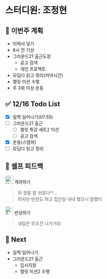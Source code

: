 # 스터디원: 조정현

## 🚀 이번주 계획

- 이력서 넣기
- 8시 전 기상
- 그라운드21 출근도장
  - 공고 검색
  - 개인 프로젝트
- 모딥다 읽고 정리(저녁시간)
- 랠릿 미션 수행
- 주 3회 이상 운동

## ✅ 12/16 Todo List

- [x] 일찍 일어나기(07:55)
- [ ] 그라운드21 출근
  - [ ] 랠릿 특강 세트2 미션
  - [ ] 공고 검색
- [x] 운동(스탭퍼)
- [ ] 모딥다 읽고 정리

## 🎉 셀프 피드백

<img src="https://raw.githubusercontent.com/Tarikul-Islam-Anik/Animated-Fluent-Emojis/master/Emojis/Smilies/Hugging%20Face.png" alt="Hugging Face" width="25" height="25"> 격려하기</img>

> 와 정말 잘 쉬었다^^...<br>
> 하지만 반찬도 하고 집안일 내내 했으니 잘했다<br>

<img src="https://raw.githubusercontent.com/Tarikul-Islam-Anik/Animated-Fluent-Emojis/master/Emojis/Smilies/Face%20with%20Monocle.png" alt="Face with Monocle" width="25" height="25"> 반성하기</img>

> 내일은 무조건 나가거라

## 🌱 Next

- 일찍 일어나기
- 그라운드21 출근
  - 입사지원
  - 랠릿 미션2 수행
